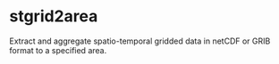 # stgrid2area
Extract and aggregate spatio-temporal gridded data in netCDF or GRIB format to a specified area.
